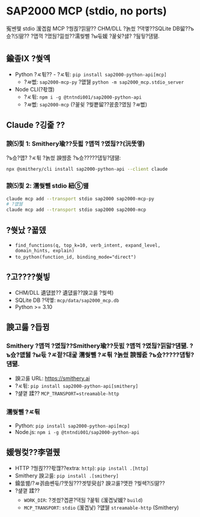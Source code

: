 # SAP2000 MCP (stdio, no ports)

寃쎈웾 stdio 湲곕컲 MCP ?쒕쾭?낅땲?? CHM/DLL ?놁씠 ?댁옣??SQLite DB留??ъ슜?⑸땲?? ?먭꺽 ?몄뒪?낆씠??濡쒖뺄 ?ы듃媛 ?꾩슂?섏? ?딆뒿?덈떎.

## 鍮좊Ⅸ ?쒖옉
- Python ?ㅼ튂??  - ?ㅼ튂: `pip install sap2000-python-api[mcp]`
  - ?ㅽ뻾: `sap2000-mcp-py` ?먮뒗 `python -m sap2000_mcp.stdio_server`
- Node CLI(?좏깮)
  - ?ㅼ튂: `npm i -g @tntndi001/sap2000-python-api`
  - ?ㅽ뻾: `sap2000-mcp` (?꾩슂 ?쒖뿉留??꾨줈?몄뒪 ?ㅽ뻾)

## Claude ?깅줉 ??
### 諛⑸쾿 1: Smithery瑜??듯븳 ?먭꺽 ?몄뒪??(沅뚯옣)
?ъ슜?먭? ?ㅼ튂 ?놁씠 諛붾줈 ?ъ슜?????덉뒿?덈떎:
```bash
npx @smithery/cli install sap2000-python-api --client claude
```

### 諛⑸쾿 2: 濡쒖뺄 stdio 紐⑤뱶
```bash
claude mcp add --transport stdio sap2000 sap2000-mcp-py
# ?먮뒗
claude mcp add --transport stdio sap2000 sap2000-mcp
```

## ?쒓났 ?꾧뎄
- `find_functions(q, top_k=10, verb_intent, expand_level, domain_hints, explain)`
- `to_python(function_id, binding_mode="direct")`

## ?고????쒖빟
- CHM/DLL 遺덊븘?? 遺덊룷??諛고룷 ?쒖쇅)
- SQLite DB ?댁옣: `mcp/data/sap2000_mcp.db`
- Python >= 3.10

## 諛고룷 ?듭뀡

### Smithery ?먭꺽 ?몄뒪??Smithery瑜??듯빐 ?먭꺽 ?몄뒪?낅맗?덈떎. ?ъ슜?먮뒗 ?ы듃 ?ㅼ젙?대굹 濡쒖뺄 ?ㅼ튂 ?놁씠 諛붾줈 ?ъ슜?????덉뒿?덈떎.
- 諛고룷 URL: https://smithery.ai
- ?ㅼ튂: `pip install sap2000-python-api[smithery]`
- ?섍꼍 蹂?? `MCP_TRANSPORT=streamable-http`

### 濡쒖뺄 ?ㅼ튂
- Python: `pip install sap2000-python-api[mcp]`
- Node.js: `npm i -g @tntndi001/sap2000-python-api`

## 媛쒕컻??李멸퀬
- HTTP ?쒕쾭???좏깮??extra: `http`): `pip install .[http]`
- Smithery 諛고룷: `pip install .[smithery]`
- 鍮뚮뱶/?ㅽ겕由쏀듃/?뚯뒪???곗텧臾쇱? 諛고룷?먯꽌 ?쒖쇅?⑸땲??
- ?섍꼍 蹂??
  - `WORK_DIR`: ?곗씠?곕쿋?댁뒪 ?꾩튂 (湲곕낯媛? `build`)
  - `MCP_TRANSPORT`: `stdio` (湲곕낯) ?먮뒗 `streamable-http` (Smithery)

